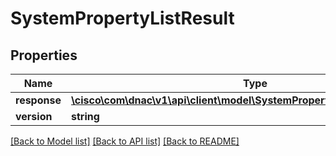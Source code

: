 # SystemPropertyListResult

## Properties
Name | Type | Description | Notes
------------ | ------------- | ------------- | -------------
**response** | [**\cisco\com\dnac\v1\api\client\model\SystemPropertyListResultResponse[]**](SystemPropertyListResultResponse.md) |  | [optional] 
**version** | **string** |  | [optional] 

[[Back to Model list]](../README.md#documentation-for-models) [[Back to API list]](../README.md#documentation-for-api-endpoints) [[Back to README]](../README.md)


